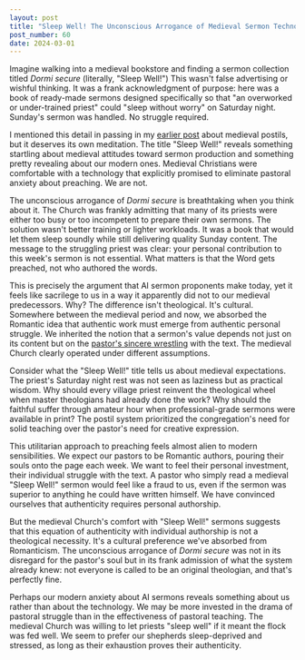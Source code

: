 ```yaml
---
layout: post
title: "Sleep Well! The Unconscious Arrogance of Medieval Sermon Technology"
post_number: 60
date: 2024-03-01
---
```


Imagine walking into a medieval bookstore and finding a sermon collection titled *Dormi secure* (literally, "Sleep Well!") This wasn't false advertising or wishful thinking. It was a frank acknowledgment of purpose: here was a book of ready-made sermons designed specifically so that "an overworked or under-trained priest" could "sleep without worry" on Saturday night. Sunday's sermon was handled. No struggle required.

I mentioned this detail in passing in my [earlier post](/post-27) about medieval postils, but it deserves its own meditation. The title "Sleep Well!" reveals something startling about medieval attitudes toward sermon production and something pretty revealing about our modern ones. Medieval Christians were comfortable with a technology that explicitly promised to eliminate pastoral anxiety about preaching. We are not.

The unconscious arrogance of *Dormi secure* is breathtaking when you think about it. The Church was frankly admitting that many of its priests were either too busy or too incompetent to prepare their own sermons. The solution wasn't better training or lighter workloads. It was a book that would let them sleep soundly while still delivering quality Sunday content. The message to the struggling priest was clear: your personal contribution to this week's sermon is not essential. What matters is that the Word gets preached, not who authored the words.

This is precisely the argument that AI sermon proponents make today, yet it feels like sacrilege to us in a way it apparently did not to our medieval predecessors. Why? The difference isn't theological. It's cultural. Somewhere between the medieval period and now, we absorbed the Romantic idea that authentic work must emerge from authentic personal struggle. We inherited the notion that a sermon's value depends not just on its content but on the [pastor's sincere wrestling](/post-26) with the text. The medieval Church clearly operated under different assumptions.

Consider what the "Sleep Well!" title tells us about medieval expectations. The priest's Saturday night rest was not seen as laziness but as practical wisdom. Why should every village priest reinvent the theological wheel when master theologians had already done the work? Why should the faithful suffer through amateur hour when professional-grade sermons were available in print? The postil system prioritized the congregation's need for solid teaching over the pastor's need for creative expression.

This utilitarian approach to preaching feels almost alien to modern sensibilities. We expect our pastors to be Romantic authors, pouring their souls onto the page each week. We want to feel their personal investment, their individual struggle with the text. A pastor who simply read a medieval "Sleep Well!" sermon would feel like a fraud to us, even if the sermon was superior to anything he could have written himself. We have convinced ourselves that authenticity requires personal authorship.

But the medieval Church's comfort with "Sleep Well!" sermons suggests that this equation of authenticity with individual authorship is not a theological necessity. It's a cultural preference we've absorbed from Romanticism. The unconscious arrogance of *Dormi secure* was not in its disregard for the pastor's soul but in its frank admission of what the system already knew: not everyone is called to be an original theologian, and that's perfectly fine.

Perhaps our modern anxiety about AI sermons reveals something about us rather than about the technology. We may be more invested in the drama of pastoral struggle than in the effectiveness of pastoral teaching. The medieval Church was willing to let priests "sleep well" if it meant the flock was fed well. We seem to prefer our shepherds sleep-deprived and stressed, as long as their exhaustion proves their authenticity.